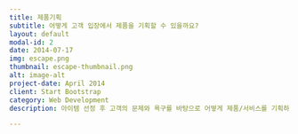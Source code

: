 ```yaml
---
title: 제품기획
subtitle: 어떻게 고객 입장에서 제품을 기획할 수 있을까요?
layout: default
modal-id: 2
date: 2014-07-17
img: escape.png
thumbnail: escape-thumbnail.png
alt: image-alt
project-date: April 2014
client: Start Bootstrap
category: Web Development
description: 아이템 선정 후 고객의 문제와 욕구를 바탕으로 어떻게 제품/서비스를 기획하는 방법과 세부적인 과정을 알려드립니다.

---
```

